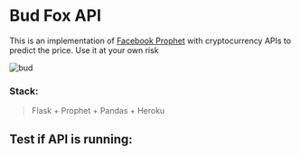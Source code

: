 # Bud Fox API

This is an implementation of [Facebook Prophet](https://facebook.github.io/prophet/docs/quick_start.html) with cryptocurrency APIs to predict the price. Use it at your own risk

![bud](imgs/bud.jpg)

### Stack:

> Flask + Prophet + Pandas + Heroku

## Test if API is running:
